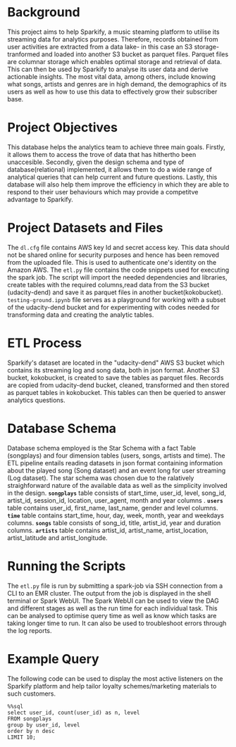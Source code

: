 # Background
This project aims to help Sparkify, a music steaming platform to utilise its streaming data for analytics purposes. Therefore, records obtained from user activities are extracted from a data lake- in this case an S3 storage- tranformed and loaded into another S3 bucket as parquet files. Parquet files are columnar storage which enables optimal storage and retrieval of data. This can then be used by Sparkify to analyse its user data and derive actionable insights. The most vital data, among others, include knowing what songs, artists and genres are in high demand, the demographics of its users as well as how to use this data to effectively grow their subscriber base.

# Project Objectives
This database helps the analytics team to achieve three main goals. Firstly, it allows them to access the trove of data that has hithertho been unaccesible. Secondly, given the design schema and type of database(relational) implemented, it allows them to do a wide range of analytical queries that can help current and future questions. Lastly, this database will also help them improve the efficiency in which they are able to respond to their user behaviours which may provide a competitve advantage to Sparkify.

# Project Datasets and Files
The `dl.cfg` file contains AWS key Id and secret access key. This data should not be shared online for security purposes and hence has been removed from the uploaded file. This is used to authenticate one's identity on the Amazon AWS. The `etl.py` file contains the code snippets used for executing the spark job. The script will import the needed dependencies and libraries, create tables with the required columns,read data from the S3 bucket (udacity-dend) and save it as parquet files in another bucket(kokobucket). `testing-ground.ipynb` file serves as a playground for working with a subset of the udacity-dend bucket and for experimenting with codes needed for transforming data and creating the analytic tables.

# ETL Process
Sparkify's dataset are located in the "udacity-dend" AWS S3 bucket which contains its streaming log and song data, both in json format. Another S3 bucket, kokobucket, is created to save the tables as parquet files. Records are copied from udacity-dend bucket, cleaned, transformed and then stored as parquet tables in kokobucket. This tables can then be queried to answer analytics questions.

# Database Schema
Database schema employed is the Star Schema with a fact Table (songplays) and four dimension tables (users, songs, artists and time). The ETL pipeline entails reading datasets in json format containing information about the played song (Song dataset) and an event long for user streaming (Log dataset). The star schema was chosen due to the ralatively straighforward nature of the available data as well as the simplicity involved in the design.
__`songplays`__ table consists of start_time, user_id, level, song_id, artist_id, session_id, location, user_agent, month and year columns .
__`users`__ table contains user_id, first_name, last_name, gender and level columns.
__`time`__ table contains start_time, hour, day, week, month, year and weekdays columns.
__`songs`__ table consists of song_id, title, artist_id, year and duration columns.
__`artists`__ table contains artist_id, artist_name, artist_location, artist_latitude and artist_longitude.

# Running the Scripts
The `etl.py` file is run by submitting a spark-job via SSH connection from a CLI to an EMR cluster. The output from the job is displayed in the shell terminal or Spark WebUI. The Spark WebUI can be used to view the DAG and different stages as well as the run time for each individual task. This can be analysed to optimise query time as well as know which tasks are taking longer time to run. It can also be used to troubleshoot errors through the log reports. 

# Example Query
The following code can be used to display the most active listeners on the Sparkify platform and help tailor loyalty schemes/marketing materials to such customers.

    %%sql
    select user_id, count(user_id) as n, level
    FROM songplays
    group by user_id, level
    order by n desc
    LIMIT 10;